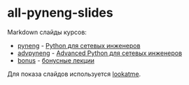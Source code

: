 # all-pyneng-slides

Markdown слайды курсов:

* [pyneng](https://github.com/pyneng/all-pyneng-slides/tree/main/pyneng) - [Python для сетевых инженеров](https://natenka.github.io/pyneng-online/)
* [advpyneng](https://github.com/pyneng/all-pyneng-slides/tree/main/advpyneng) - [Advanced Python для сетевых инженеров](https://natenka.github.io/advanced-pyneng-online/)
* [bonus](https://github.com/pyneng/all-pyneng-slides/tree/main/bonus) - [бонусные лекции](https://www.youtube.com/c/PyNEng/playlists)


Для показа слайдов используется [lookatme](https://github.com/d0c-s4vage/lookatme).
